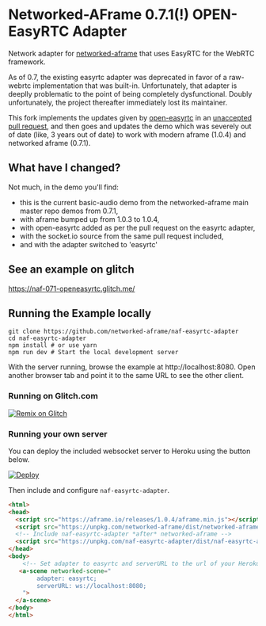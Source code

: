 # Networked-AFrame 0.7.1(!) OPEN-EasyRTC Adapter

Network adapter for [networked-aframe](https://github.com/networked-aframe/networked-aframe) that uses EasyRTC for the WebRTC framework.

As of 0.7, the existing easyrtc adapter was deprecated in favor of a raw-webrtc implementation that was built-in. Unfortunately, that adapter is deeplly problematic to the point of being completely dysfunctional. Doubly unfortunately, the project thereafter immediately lost its maintainer.

This fork implements the updates given by [open-easyrtc](https://github.com/open-easyrtc/naf-easyrtc-adapter/tree/open-easyrtc) in an [unaccepted pull request](https://github.com/networked-aframe/naf-easyrtc-adapter/pull/2), and then goes and updates the demo which was severely out of date (like, 3 years out of date) to work with modern aframe (1.0.4) and networked aframe (0.7.1).

## What have I changed?

Not much, in the demo you'll find:

- this is the current basic-audio demo from the networked-aframe main master repo demos from 0.7.1,
- with aframe bumped up from 1.0.3 to 1.0.4,
- with open-easyrtc added as per the pull request on the easyrtc adapter,
- with the socket.io source from the same pull request included,
- and with the adapter switched to 'easyrtc'

## See an example on glitch

https://naf-071-openeasyrtc.glitch.me/

## Running the Example locally

```
git clone https://github.com/networked-aframe/naf-easyrtc-adapter
cd naf-easyrtc-adapter
npm install # or use yarn
npm run dev # Start the local development server
```

With the server running, browse the example at http://localhost:8080. Open another browser tab and point it to the same URL to see the other client.

### Running on Glitch.com

[![Remix on Glitch](https://cdn.glitch.com/2703baf2-b643-4da7-ab91-7ee2a2d00b5b%2Fremix-button.svg)](https://glitch.com/edit/#!/remix/naf-071-openeasyrtc)

### Running your own server

You can deploy the included websocket server to Heroku using the button below.

[![Deploy](https://www.herokucdn.com/deploy/button.svg)](https://heroku.com/deploy)

Then include and configure `naf-easyrtc-adapter`.

```html
<html>
<head>
  <script src="https://aframe.io/releases/1.0.4/aframe.min.js"></script>
  <script src="https://unpkg.com/networked-aframe/dist/networked-aframe.min.js"></script>
  <!-- Include naf-easyrtc-adapter *after* networked-aframe -->
  <script src="https://unpkg.com/naf-easyrtc-adapter/dist/naf-easyrtc-adapter.min.js"></script> 
</head>
<body>
    <!-- Set adapter to easyrtc and serverURL to the url of your Heroku server. -->
   <a-scene networked-scene="
        adapter: easyrtc;
        serverURL: ws://localhost:8080;
    ">
  </a-scene>
</body>
</html>
```
